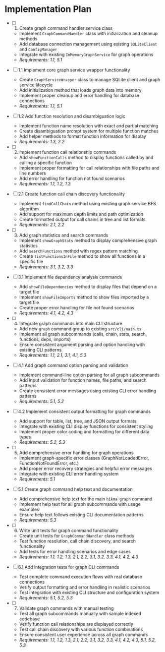 # Implementation Plan

- [ ] 1. Create graph command handler service class
  - Implement `GraphCommandHandler` class with initialization and cleanup methods
  - Add database connection management using existing `SQLiteClient` and `ConfigManager`
  - Integrate with existing `InMemoryGraphService` for graph operations
  - _Requirements: 1.1, 5.1_

- [ ] 1.1 Implement core graph service wrapper functionality
  - Create `GraphServiceWrapper` class to manage SQLite client and graph service lifecycle
  - Add initialization method that loads graph data into memory
  - Implement proper cleanup and error handling for database connections
  - _Requirements: 1.1, 5.1_

- [ ] 1.2 Add function resolution and disambiguation logic
  - Implement function name resolution with exact and partial matching
  - Create disambiguation prompt system for multiple function matches
  - Add helper methods to format function information for display
  - _Requirements: 1.3, 2.2_

- [ ] 2. Implement function call relationship commands
  - Add `showFunctionCalls` method to display functions called by and calling a specific function
  - Implement proper formatting for call relationships with file paths and line numbers
  - Add error handling for function not found scenarios
  - _Requirements: 1.1, 1.2, 1.3_

- [ ] 2.1 Create function call chain discovery functionality
  - Implement `findCallChain` method using existing graph service BFS algorithm
  - Add support for maximum depth limits and path optimization
  - Create formatted output for call chains in tree and list formats
  - _Requirements: 2.1, 2.2_

- [ ] 3. Add graph statistics and search commands
  - Implement `showGraphStats` method to display comprehensive graph statistics
  - Add `searchFunctions` method with regex pattern matching
  - Create `listFunctionsInFile` method to show all functions in a specific file
  - _Requirements: 3.1, 3.2, 3.3_

- [ ] 3.1 Implement file dependency analysis commands
  - Add `showFileDependencies` method to display files that depend on a target file
  - Implement `showFileImports` method to show files imported by a target file
  - Create proper error handling for file not found scenarios
  - _Requirements: 4.1, 4.2, 4.3_

- [ ] 4. Integrate graph commands into main CLI structure
  - Add new `graph` command group to existing `src/cli/main.ts`
  - Implement all graph subcommands (calls, chain, stats, search, functions, deps, imports)
  - Ensure consistent argument parsing and option handling with existing CLI patterns
  - _Requirements: 1.1, 2.1, 3.1, 4.1, 5.3_

- [ ] 4.1 Add graph command option parsing and validation
  - Implement command-line option parsing for all graph subcommands
  - Add input validation for function names, file paths, and search patterns
  - Create consistent error messages using existing CLI error handling patterns
  - _Requirements: 5.1, 5.2_

- [ ] 4.2 Implement consistent output formatting for graph commands
  - Add support for table, list, tree, and JSON output formats
  - Integrate with existing CLI display functions for consistent styling
  - Implement proper color coding and formatting for different data types
  - _Requirements: 5.2, 5.3_

- [ ] 5. Add comprehensive error handling for graph operations
  - Implement graph-specific error classes (GraphNotLoadedError, FunctionNotFoundError, etc.)
  - Add proper error recovery strategies and helpful error messages
  - Integrate with existing CLI error handling system
  - _Requirements: 5.1_

- [ ] 5.1 Create graph command help text and documentation
  - Add comprehensive help text for the main `hikma graph` command
  - Implement help text for all graph subcommands with usage examples
  - Ensure help text follows existing CLI documentation patterns
  - _Requirements: 5.3_

- [ ] 6. Write unit tests for graph command functionality
  - Create unit tests for `GraphCommandHandler` class methods
  - Test function resolution, call chain discovery, and search functionality
  - Add tests for error handling scenarios and edge cases
  - _Requirements: 1.1, 1.2, 1.3, 2.1, 2.2, 3.1, 3.2, 3.3, 4.1, 4.2, 4.3_

- [ ] 6.1 Add integration tests for graph CLI commands
  - Test complete command execution flows with real database connections
  - Verify output formatting and error handling in realistic scenarios
  - Test integration with existing CLI structure and configuration system
  - _Requirements: 5.1, 5.2, 5.3_

- [ ] 7. Validate graph commands with manual testing
  - Test all graph subcommands manually with sample indexed codebase
  - Verify function call relationships are displayed correctly
  - Test call chain discovery with various function combinations
  - Ensure consistent user experience across all graph commands
  - _Requirements: 1.1, 1.2, 1.3, 2.1, 2.2, 3.1, 3.2, 3.3, 4.1, 4.2, 4.3, 5.1, 5.2, 5.3_
